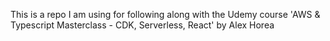 This is a repo I am using for following along with the Udemy course 'AWS & Typescript Masterclass - CDK, Serverless, React' by Alex Horea
